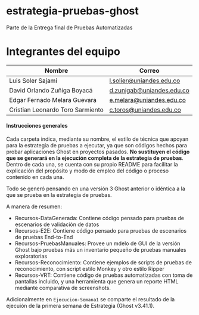 # estrategia-pruebas-ghost
Parte de la Entrega final de Pruebas Automatizadas

# Integrantes del equipo

| Nombre                           | Correo                    |
|----------------------------------|---------------------------|
| Luis Soler Sajami                | l.solier@uniandes.edu.co  |
| David Orlando Zuñiga Boyacá      | d.zunigab@uniandes.edu.co |
| Edgar Fernado Melara Guevara     | e.melara@uniandes.edu.co  |
| Cristian Leonardo Toro Sarmiento | c.toros@uniandes.edu.co   |

#### Instrucciones generales

Cada carpeta indica, mediante su nombre, el estilo de técnica que apoyan para la estrategia de pruebas a ejecutar, ya que son códigos hechos para probar aplicaciones Ghost en proyectos pasados. **No sustituyen el código que se generará en la ejecución completa de la estrategia de pruebas**. Dentro de cada una, se cuenta con su propio README para facilitar la explicación del propósito y modo de empleo del código o proceso contenido en cada una.

Todo se generó pensando en una versión 3 Ghost anterior o idéntica a la que se prueba en la estrategia de pruebas.

A manera de resumen:

* Recursos-DataGenerada: Contiene código pensado para pruebas de escenarios de validación de datos
* Recursos-E2E: Contiene código pensado para pruebas de escenarios de pruebas End-to-End
* Recursos-PruebasManuales: Provee un mdelo de GUI de la versión Ghost bajo pruebas más un inventario pequeño de pruebas manuales exploratorias
* Recursos-Reconocimiento: Contiene ejemplos de scripts de pruebas de reconocimiento, con script estilo Monkey y otro estilo Ripper
* Recursos-VRT: Contiene código de pruebas automatizadas con toma de pantallas incluido, y una herramienta que genera un reporte HTML mediante comparativa de screenshots.

Adicionalmente en `Ejecucion-Semana1` se comparte el resultado de la ejecuión de la primera semana de Estrategia (Ghost v3.41.1).
